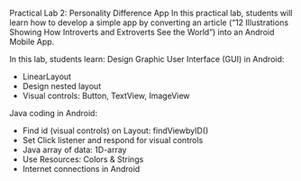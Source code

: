 Practical Lab 2: Personality Difference App
In this practical lab, students will learn how to develop a simple app by converting an article (“12 Illustrations Showing How Introverts and Extroverts See the World”) 
into an Android Mobile App.

In this lab, students learn:
Design Graphic User Interface (GUI) in Android:
- LinearLayout
- Design nested layout
- Visual controls: Button, TextView, ImageView

Java coding in Android:
- Find id (visual controls) on Layout: findViewbyID()
- Set Click listener and respond for visual controls
- Java array of data: 1D-array
- Use Resources: Colors & Strings
- Internet connections in Android
